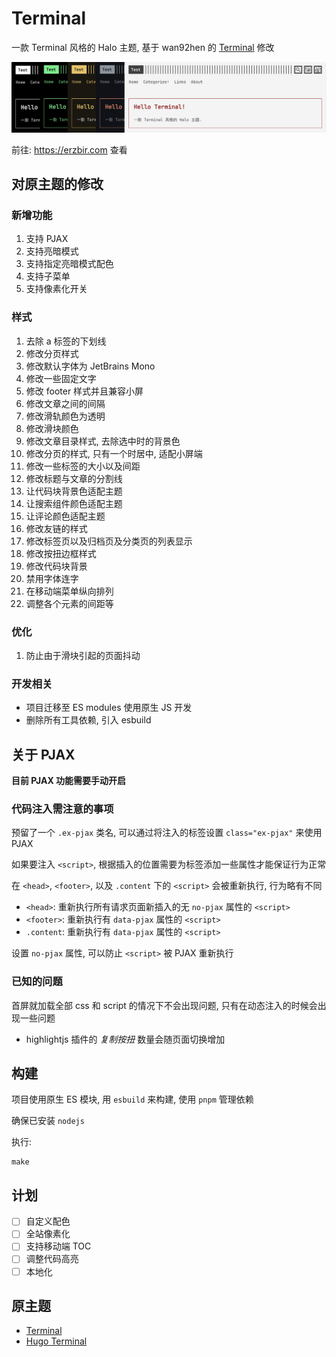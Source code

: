 # Terminal

一款 Terminal 风格的 Halo 主题, 基于 wan92hen 的 [Terminal](https://github.com/wan92hen/theme-terminal) 修改

<img src="preview/scheme.png" alt="scheme">

前往: https://erzbir.com 查看

## 对原主题的修改

### 新增功能
1. 支持 PJAX 
2. 支持亮暗模式 
3. 支持指定亮暗模式配色 
4. 支持子菜单 
5. 支持像素化开关

### 样式
1. 去除 a 标签的下划线 
2. 修改分页样式 
3. 修改默认字体为 JetBrains Mono
4. 修改一些固定文字
5. 修改 footer 样式并且兼容小屏
6. 修改文章之间的间隔
7. 修改滑轨颜色为透明
8. 修改滑块颜色
9. 修改文章目录样式, 去除选中时的背景色
10. 修改分页的样式, 只有一个时居中, 适配小屏端
11. 修改一些标签的大小以及间距
12. 修改标题与文章的分割线
13. 让代码块背景色适配主题 
14. 让搜索组件颜色适配主题 
15. 让评论颜色适配主题
16. 修改友链的样式
17. 修改标签页以及归档页及分类页的列表显示
18. 修改按扭边框样式
19. 修改代码块背景
20. 禁用字体连字
21. 在移动端菜单纵向排列
22. 调整各个元素的间距等

### 优化
1. 防止由于滑块引起的页面抖动

### 开发相关
- 项目迁移至 ES modules 使用原生 JS 开发
- 删除所有工具依赖, 引入 esbuild

## 关于 PJAX

**目前 PJAX 功能需要手动开启**

### 代码注入需注意的事项

预留了一个 `.ex-pjax` 类名, 可以通过将注入的标签设置 `class="ex-pjax"` 来使用 PJAX

如果要注入 `<script>`, 根据插入的位置需要为标签添加一些属性才能保证行为正常

在 `<head>`, `<footer>`, 以及 `.content` 下的 `<script>` 会被重新执行, 行为略有不同

- `<head>`: 重新执行所有请求页面新插入的无 `no-pjax` 属性的 `<script>`
- `<footer>`: 重新执行有 `data-pjax` 属性的 `<script>`
- `.content`: 重新执行有 `data-pjax` 属性的 `<script>`

设置 `no-pjax` 属性, 可以防止 `<script>` 被 PJAX 重新执行

### 已知的问题

首屏就加载全部 css 和 script 的情况下不会出现问题, 只有在动态注入的时候会出现一些问题

- highlightjs 插件的 _复制按扭_ 数量会随页面切换增加

## 构建

项目使用原生 ES 模块, 用 `esbuild` 来构建, 使用 `pnpm` 管理依赖

确保已安装 `nodejs`

执行:

```shell
make
```

## 计划

- [ ] 自定义配色
- [ ] 全站像素化
- [ ] 支持移动端 TOC
- [ ] 调整代码高亮
- [ ] 本地化

## 原主题

- [Terminal](https://github.com/wan92hen/theme-terminal)
- [Hugo Terminal](https://github.com/panr/hugo-theme-terminal)
